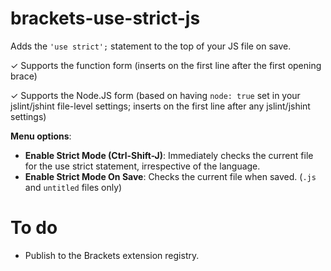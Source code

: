 brackets-use-strict-js
======================

Adds the `'use strict';` statement to the top of your JS file on save. 

&#10003; Supports the function form (inserts on the first line after the first opening brace) 

&#10003; Supports the Node.JS form (based on having `node: true` set in your jslint/jshint file-level settings; inserts on the first line after any jslint/jshint settings)

**Menu options**:
- **Enable Strict Mode (Ctrl-Shift-J)**: Immediately checks the current file for the use strict statement, irrespective of the language.
- **Enable Strict Mode On Save**: Checks the current file when saved.  (`.js` and `untitled` files only)

# To do
- Publish to the Brackets extension registry.
